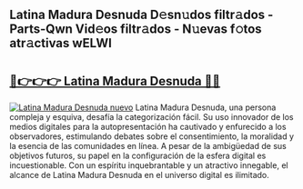 ## Latina Madura Desnuda D𝚎sn𝚞dos filtr𝚊dos - Parts-Qwn Vid𝚎os filtr𝚊dos - N𝚞evas f𝚘tos atr𝚊ctivas wELWI

# <h2><a href="http://mbda2m.tromn.icu/?c=Latina+Madura+Desnuda">🔗👉👉👉 Latina Madura Desnuda 🔗🔗</a></h2>

[![Latina Madura Desnuda nuevo](https://i.imgur.com/pEAQMta.gif)](http://mbda2m.tromn.icu/?c=Latina+Madura+Desnuda)
Latina Madura Desnuda, una persona compleja y esquiva, desafía la categorización fácil. Su uso innovador de los medios digitales para la autopresentación ha cautivado y enfurecido a los observadores, estimulando debates sobre el consentimiento, la moralidad y la esencia de las comunidades en línea. A pesar de la ambigüedad de sus objetivos futuros, su papel en la configuración de la esfera digital es incuestionable. Con un espíritu inquebrantable y un atractivo innegable, el alcance de Latina Madura Desnuda en el universo digital es ilimitado.
